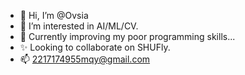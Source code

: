 - 👋 Hi, I’m @Ovsia
- 👀 I’m interested in AI/ML/CV.
- 🌱 Currently improving my poor programming skills...
- ✨ Looking to collaborate on SHUFly.
- 📫 2217174955mqy@gmail.com
